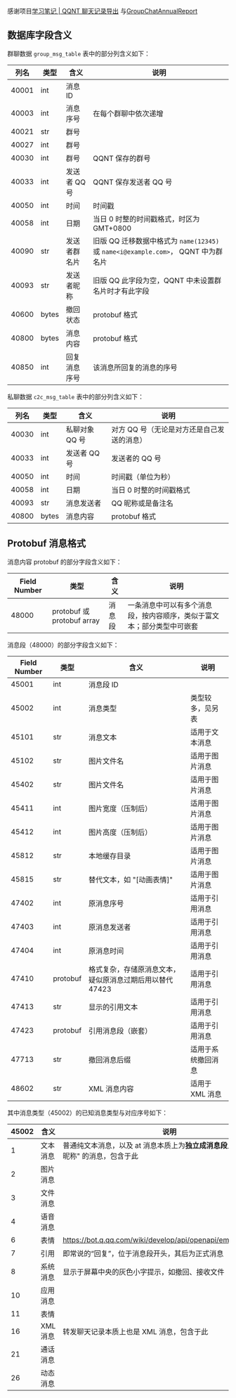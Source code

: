感谢项目[学习笔记 | QQNT 聊天记录导出](https://blog.reincarnatey.net/2024/0707-qqnt-history-export/)
与[GroupChatAnnualReport](https://github.com/mobyw/GroupChatAnnualReport)

## 数据库字段含义

群聊数据 `group_msg_table` 表中的部分列含义如下：

| 列名    | 类型    | 含义       | 说明                                                               |
| ----- | ----- | -------- | ---------------------------------------------------------------- |
| 40001 | int   | 消息 ID    |                                                                  |
| 40003 | int   | 消息序号     | 在每个群聊中依次递增                                                       |
| 40021 | str   | 群号       |                                                                  |
| 40027 | int   | 群号       |                                                                  |
| 40030 | int   | 群号       | QQNT 保存的群号                                                       |
| 40033 | int   | 发送者 QQ 号 | QQNT 保存发送者 QQ 号                                                  |
| 40050 | int   | 时间       | 时间戳                                                              |
| 40058 | int   | 日期       | 当日 0 时整的时间戳格式，时区为 GMT+0800                                       |
| 40090 | str   | 发送者群名片   | 旧版 QQ 迁移数据中格式为 `name(12345)` 或 `name<i@example.com>`， QQNT 中为群名片 |
| 40093 | str   | 发送者昵称    | 旧版 QQ 此字段为空，QQNT 中未设置群名片时才有此字段                                   |
| 40600 | bytes | 撤回状态     | protobuf 格式                                                      |
| 40800 | bytes | 消息内容     | protobuf 格式                                                      |
| 40850 | int   | 回复消息序号   | 该消息所回复的消息的序号                                                     |

私聊数据 `c2c_msg_table` 表中的部分列含义如下：

| 列名    | 类型    | 含义        | 说明                      |
| ----- | ----- | --------- | ----------------------- |
| 40030 | int   | 私聊对象 QQ 号 | 对方 QQ 号（无论是对方还是自己发送的消息） |
| 40033 | int   | 发送者 QQ 号  | 发送者的 QQ 号               |
| 40050 | int   | 时间        | 时间戳（单位为秒）               |
| 40058 | int   | 日期        | 当日 0 时整的时间戳格式           |
| 40093 | str   | 消息发送者     | QQ 昵称或是备注名              |
| 40800 | bytes | 消息内容      | protobuf 格式             |

## Protobuf 消息格式

消息内容 protobuf 的部分字段含义如下：

| Field Number | 类型                        | 含义  | 说明                                  |
| ------------ | ------------------------- | --- | ----------------------------------- |
| 48000        | protobuf 或 protobuf array | 消息段 | 一条消息中可以有多个消息段，按内容顺序，类似于富文本；部分类型中可嵌套 |

消息段（48000）的部分字段含义如下：

| Field Number | 类型       | 含义                              | 说明         |
| ------------ | -------- | ------------------------------- | ---------- |
| 45001        | int      | 消息段 ID                          |            |
| 45002        | int      | 消息类型                            | 类型较多，见另表   |
| 45101        | str      | 消息文本                            | 适用于文本消息    |
| 45102        | str      | 图片文件名                           | 适用于图片消息    |
| 45402        | str      | 图片文件名                           | 适用于图片消息    |
| 45411        | int      | 图片宽度（压制后）                       | 适用于图片消息    |
| 45412        | int      | 图片高度（压制后）                       | 适用于图片消息    |
| 45812        | str      | 本地缓存目录                          | 适用于图片消息    |
| 45815        | str      | 替代文本，如 "[动画表情]"                 | 适用于图片消息    |
| 47402        | int      | 原消息序号                           | 适用于引用消息    |
| 47403        | int      | 原消息发送者                          | 适用于引用消息    |
| 47404        | int      | 原消息时间                           | 适用于引用消息    |
| 47410        | protobuf | 格式复杂，存储原消息文本，疑似原消息过期后用以替代 47423 | 适用于引用消息    |
| 47413        | str      | 显示的引用文本                         | 适用于引用消息    |
| 47423        | protobuf | 引用消息段（嵌套）                       | 适用于引用消息    |
| 47713        | str      | 撤回消息后缀                          | 适用于系统撤回消息  |
| 48602        | str      | XML 消息内容                        | 适用于 XML 消息 |

其中消息类型（45002）的已知消息类型与对应序号如下：

| 45002 | 含义     | 说明                                                             |
| ----- | ------ | -------------------------------------------------------------- |
| 1     | 文本消息   | 普通纯文本消息，以及 at 消息本质上为**独立成消息段**且内容为 "@群昵称" 的消息，包含于此             |
| 2     | 图片消息   |                                                                |
| 3     | 文件消息   |                                                                |
| 4     | 语音消息   |                                                                |
| 6     | 表情     | https://bot.q.qq.com/wiki/develop/api/openapi/emoji/model.html |
| 7     | 引用     | 即常说的“回复”，位于消息段开头，其后为正式消息                                       |
| 8     | 系统消息   | 显示于屏幕中央的灰色小字提示，如撤回、接收文件                                        |
| 10    | 应用消息   |                                                                |
| 11    | 表情     |                                                                |
| 16    | XML 消息 | 转发聊天记录本质上也是 XML 消息，包含于此                                        |
| 21    | 通话消息   |                                                                |
| 26    | 动态消息   |                                                                |
